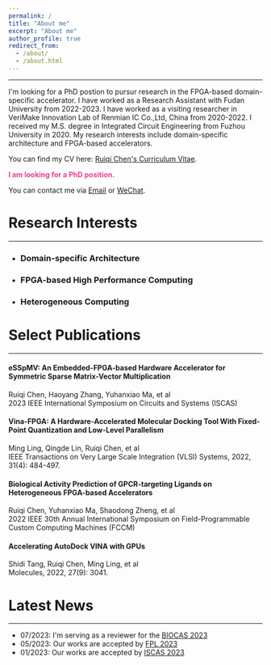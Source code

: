 ```yaml
---
permalink: /
title: "About me"
excerpt: "About me"
author_profile: true
redirect_from: 
  - /about/
  - /about.html
---
```


------

I'm looking for a PhD postion to pursur research in the FPGA-based domain-specific accelerator. I have worked as a Research Assistant with Fudan University from 2022-2023. I have worked as a visiting researcher in VeriMake Innovation Lab of Renmian IC Co.,Ltd, China from 2020-2022. I received my M.S. degree in Integrated Circuit Engineering from Fuzhou University in 2020. My research interests include domain-specific architecture and FPGA-based accelerators.

You can find my CV here: [Ruiqi Chen's Curriculum Vitae]().

<font color="#E74290"><b> I am looking for a PhD position. </b></font>  

You can contact me via [Email](mailto:rickychen@verimake.com) or [WeChat](../images/wechat.png).
   
Research Interests
======
------

- ### Domain-specific Architecture
- ### FPGA-based High Performance Computing 
- ### Heterogeneous Computing

Select Publications
======
------

#### eSSpMV: An Embedded-FPGA-based Hardware Accelerator for Symmetric Sparse Matrix-Vector Multiplication
Ruiqi Chen, Haoyang Zhang, Yuhanxiao Ma, et al<br>
2023 IEEE International Symposium on Circuits and Systems (ISCAS)

#### Vina-FPGA: A Hardware-Accelerated Molecular Docking Tool With Fixed-Point Quantization and Low-Level Parallelism
Ming Ling, Qingde Lin, Ruiqi Chen, et al<br>
IEEE Transactions on Very Large Scale Integration (VLSI) Systems, 2022, 31(4): 484-497.

#### Biological Activity Prediction of GPCR-targeting Ligands on Heterogeneous FPGA-based Accelerators
Ruiqi Chen, Yuhanxiao Ma, Shaodong Zheng, et al<br>
2022 IEEE 30th Annual International Symposium on Field-Programmable Custom Computing Machines (FCCM)

#### Accelerating AutoDock VINA with GPUs 
Shidi Tang, Ruiqi Chen, Ming Ling, et al<br>
Molecules, 2022, 27(9): 3041.

Latest News 
======
------

- 07/2023: I'm serving as a reviewer for the [BIOCAS 2023](https://2023.ieee-biocas.org/)
- 05/2023: Our works are accepted by [FPL 2023](https://2023.fpl.org/)
- 01/2023: Our works are accepted by [ISCAS 2023](https://iscas2023.org/)

